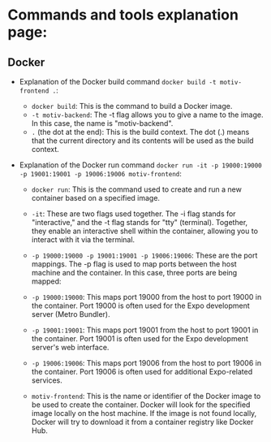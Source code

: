 # Commands and tools explanation page:

## Docker
* Explanation of the Docker build command `docker build -t motiv-frontend .`:
    * `docker build`: This is the command to build a Docker image.
    * `-t motiv-backend`: The -t flag allows you to give a name to the image. In this case, the name is "motiv-backend".
    * `.` (the dot at the end): This is the build context. The dot (.) means that the current directory and its contents will be used as the build context.

* Explanation of the Docker run command `docker run -it -p 19000:19000 -p 19001:19001 -p 19006:19006 motiv-frontend`:
    * `docker run`: This is the command used to create and run a new container based on a specified image.

    * `-it`: These are two flags used together. The -i flag stands for "interactive," and the -t flag stands for "tty" (terminal). Together, they enable an interactive shell within the container, allowing you to interact with it via the terminal.

    * `-p 19000:19000 -p 19001:19001 -p 19006:19006`: These are the port mappings. The -p flag is used to map ports between the host machine and the container. In this case, three ports are being mapped:

    * `-p 19000:19000`: This maps port 19000 from the host to port 19000 in the container. Port 19000 is often used for the Expo development server (Metro Bundler).
    * `-p 19001:19001`: This maps port 19001 from the host to port 19001 in the container. Port 19001 is often used for the Expo development server's web interface.
    * `-p 19006:19006`: This maps port 19006 from the host to port 19006 in the container. Port 19006 is often used for additional Expo-related services.
    * `motiv-frontend`: This is the name or identifier of the Docker image to be used to create the container. Docker will look for the specified image locally on the host machine. If the image is not found locally, Docker will try to download it from a container registry like Docker Hub.
